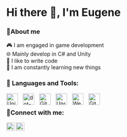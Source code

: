 # Hi there 👋, I'm Eugene

### 💬About me
🎮 I am engaged in game development
<br />
🌐 Mainly develop in C# and Unity
<br />
💪 I like to write code
<br />
🥅 I am constantly learning new things

### 🧰 Languages and Tools:

<img align="left" alt="Unity" width="30px" style="padding-right:10px;" src="https://cdn.jsdelivr.net/npm/simple-icons@3.13.0/icons/unity.svg" />
<img align="left" alt="dot-net" width="30px" style="padding-right:10px;" src="https://cdn.jsdelivr.net/npm/simple-icons@3.13.0/icons/dot-net.svg" />
<img align="left" alt="Git" width="30px" style="padding-right:10px;" src="https://cdn.jsdelivr.net/gh/devicons/devicon/icons/git/git-original.svg" />
<img align="left" alt="Unreal-engine" width="30px" style="padding-right:10px;" src="https://cdn.jsdelivr.net/npm/simple-icons@3.13.0/icons/unrealengine.svg" />
<img align="left" alt="WebGL" width="30px" style="padding-right:10px;" src="https://cdn.jsdelivr.net/npm/simple-icons@3.13.0/icons/webgl.svg" />
<img align="left" alt="GitHub" width="30px" style="padding-right:10px;" src="https://cdn.jsdelivr.net/gh/devicons/devicon/icons/github/github-original.svg" />

<br />

### 👤Connect with me:


[<img align="left" alt="pluton-rft | LinkedIn" width="22px" src="https://cdn.jsdelivr.net/npm/simple-icons@v3/icons/linkedin.svg" />][linkedin]
[<img align="left" alt="pluton-rft | VK" width="22px" src="https://cdn.jsdelivr.net/npm/simple-icons@3.13.0/icons/telegram.svg" />][telegram]

<br />

[linkedin]: https://www.linkedin.com/in/evgeniy-saenko-b9aa9027a/
[telegram]: https://t.me/pluton_rft